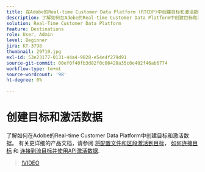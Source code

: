 ```yaml
---
title: 在Adobe的Real-time Customer Data Platform (RTCDP)中创建目标和激活数据
description: 了解如何在Adobe的Real-time Customer Data Platform中创建目标和激活数据
solution: Real-Time Customer Data Platform
feature: Destinations
role: User, Admin
level: Beginner
jira: KT-3798
thumbnail: 29710.jpg
exl-id: 53e23177-0131-44a4-9828-e54e4f279d91
source-git-commit: 00ef0f40fb3d82f0c06428a35c0e402f46ab6774
workflow-type: tm+mt
source-wordcount: '98'
ht-degree: 0%

---
```


# 创建目标和激活数据

了解如何在Adobe的Real-time Customer Data Platform中创建目标和激活数据。 有关更详细的产品文档，请参阅 [将配置文件和区段激活到目标](https://experienceleague.adobe.com/docs/experience-platform/rtcdp/destinations/dest-tutorials/activate-destinations.html)， [如何连接目标](https://experienceleague.adobe.com/docs/experience-platform/rtcdp/destinations/dest-tutorials/connect-destination.html) 和 [连接到流目标并使用API激活数据](https://experienceleague.adobe.com/docs/experience-platform/rtcdp/destinations/api-tutorials/streaming-destinations-api-tutorial.html).

>[!VIDEO](https://video.tv.adobe.com/v/29710?learn=on)

